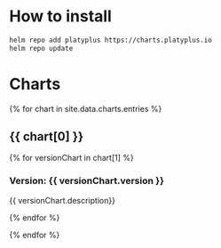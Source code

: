 # How to install

```sh
helm repo add platyplus https://charts.platyplus.io
helm repo update
```

# Charts

{% for chart in site.data.charts.entries %}

## {{ chart[0] }}

{% for versionChart in chart[1] %}

### Version: {{ versionChart.version }}

{{ versionChart.description}}

{% endfor %}

{% endfor %}
